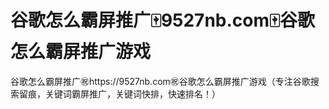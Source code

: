 # 谷歌怎么霸屏推广🀄️9527nb.com🀄️谷歌怎么霸屏推广游戏

谷歌怎么霸屏推广㊗️https://9527nb.com㊗️谷歌怎么霸屏推广游戏（专注谷歌搜索留痕，关键词霸屏推广，关键词快排，快速排名！）